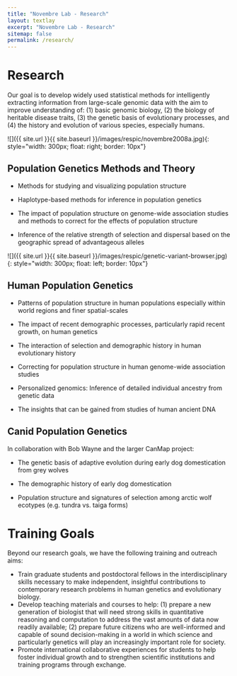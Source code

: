 ```yaml
---
title: "Novembre Lab - Research"
layout: textlay
excerpt: "Novembre Lab - Research"
sitemap: false
permalink: /research/
---
```


# Research

Our goal is to develop widely used statistical methods for intelligently extracting information from large-scale genomic data with the aim to improve understanding of: (1) basic genomic biology, (2) the biology of heritable disease traits, (3) the genetic basis of evolutionary processes, and (4) the history and evolution of various species, especially humans.

  ![]({{ site.url }}{{ site.baseurl }}/images/respic/novembre2008a.jpg){: style="width: 300px; float: right; border: 10px"}

## Population Genetics Methods and Theory

  * Methods for studying and visualizing population structure

  * Haplotype-based methods for inference in population genetics

  * The impact of population structure on genome-wide association studies and methods to correct for the effects of population structure

  * Inference of the relative strength of selection and dispersal based on the geographic spread of advantageous alleles

 ![]({{ site.url }}{{ site.baseurl }}/images/respic/genetic-variant-browser.jpg){: style="width: 300px; float: left; border: 10px"}

## Human Population Genetics

 * Patterns of population structure in human populations especially within world regions and finer spatial-scales

 * The impact of recent demographic processes, particularly rapid recent growth, on human genetics

 * The interaction of selection and demographic history in human evolutionary history

 * Correcting for population structure in human genome-wide association studies

 * Personalized genomics: Inference of detailed individual ancestry from genetic data

 * The insights that can be gained from studies of human ancient DNA



## Canid Population Genetics

In collaboration with Bob Wayne and the larger CanMap project:

 * The genetic basis of adaptive evolution during early dog domestication from grey wolves

 * The demographic history of early dog domestication

 * Population structure and signatures of selection among arctic wolf ecotypes (e.g. tundra vs. taiga forms)


# Training Goals

Beyond our research goals, we have the following training and outreach aims:

  * Train graduate students and postdoctoral fellows in the interdisciplinary skills necessary to make independent, insightful contributions to contemporary research problems in human genetics and evolutionary biology.
  * Develop teaching materials and courses to help: (1) prepare a new generation of biologist that will need strong skills in quantitative reasoning and computation to address the vast amounts of data now readily available; (2) prepare future citizens who are well-informed and capable of sound decision-making in a world in which science and particularly genetics will play an increasingly important role for society.
  * Promote international collaborative experiences for students to help foster individual growth and to strengthen scientific institutions and training programs through exchange.



<!-- Questions of interest include: (i), How does the Mott state collapse upon doping and how is this related to the complex phase diagram of high-temperature superconductors? (ii), What is the strange metal phase seen in correlated electron systems? Is this an exotic long-range entangled state? What is the mechanism of dissipation in that state? (iii), Why is the transition temperature in high-temperature superconductors so high?

![]({{ site.url }}{{ site.baseurl }}/images/respic/layers_real.jpg){: style="width: 300px; float: right; border: 10px"}

Currently, our instrument of choice  is SI-STM.  State-of-the-art SI-STM measures an array of tunneling spectra on a given sample, registered to the atomic sites with picometer precision. Each is proportional to the local density of states at a given location. Ideally, the recorded spectra are so tightly packed that the measurement yields a three-dimensional mapping of the local density of states as a function of locations and energy. This is shown on the image on the right-hand side (10x10 nm2), and its Fourier transform, below.

The quantum materials which we will investigate encapsulate some of the great unsolved mysteries of physics. They include high-temperature superconductors, quantum-critical compounds, graphene, and topological electronic matter that can be used for error-resistant quantum computing.

![]({{ site.url }}{{ site.baseurl }}/images/respic/layers_fft.jpg){: style="width: 300px; float: left; border: 10px"} -->
